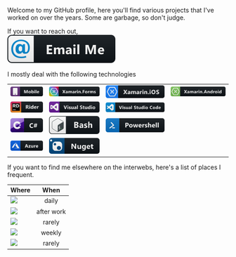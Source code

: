 Welcome to my GitHub profile, here you'll find various projects that I've worked on over the years. Some are garbage, so don't judge.

If you want to reach out,  
[![email me][email]][email_link]

I mostly deal with the following technologies

|           |          |        |       |
| --------- | -------- | ------ | ----- |
| ![mobile] | ![xf]    | ![xi]  | ![xa] |
| ![rider]  | ![vs]    | ![vsc] |       |
| ![csharp] | ![bash]  | ![ps]  |       |
| ![azure]  | ![nuget] |        |       |

If you want to find me elsewhere on the interwebs, here's a list of places I frequent.

| Where | When |
| :- | :-: |
|[![][tw]][tw_link] | daily |
|[![][ig]][ig_link] | after work |
|[![][li]][li_link] | rarely |
|[![][so]][so_link] | weekly |
|[![][reddit]][reddit_link] | rarely |

[email]: https://github.com/ChaseFlorell/ColoredBadges/raw/master/svg/social/email_me.svg
[email_link]: https://github.com/ChaseFlorell/Feedback/issues/new

[tw]: https://github.com/ChaseFlorell/ColoredBadges/raw/master/svg/social/twitter.svg
[tw_link]: https://twitter.com/chaseflorell/
[ig]: https://github.com/ChaseFlorell/ColoredBadges/raw/master/svg/social/instagram.svg
[ig_link]: https://www.instagram.com/chaseflorell/
[li]: https://github.com/ChaseFlorell/ColoredBadges/raw/master/svg/social/linkedin.svg
[li_link]: https://www.linkedin.com/in/chaseflorell/
[so]: https://github.com/ChaseFlorell/ColoredBadges/raw/master/svg/social/stackoverflow.svg
[so_link]: https://stackoverflow.com/users/124069/chase-florell
[reddit]: https://github.com/ChaseFlorell/ColoredBadges/raw/master/svg/social/reddit.svg
[reddit_link]: https://www.reddit.com/u/ChaseFlorell

[azure]: https://github.com/ChaseFlorell/ColoredBadges/raw/master/svg/dev/services/azure.svg
[rider]: https://github.com/ChaseFlorell/ColoredBadges/raw/master/svg/dev/tools/jetbrains_rider.svg
[mobile]: https://github.com/ChaseFlorell/ColoredBadges/raw/master/svg/dev/misc/mobile.svg
[nuget]: https://github.com/ChaseFlorell/ColoredBadges/raw/master/svg/dev/services/nuget.svg
[vs]: https://github.com/ChaseFlorell/ColoredBadges/raw/master/svg/dev/tools/visualstudio.svg
[vsc]: https://github.com/ChaseFlorell/ColoredBadges/raw/master/svg/dev/tools/visualstudio_code.svg
[xf]: https://github.com/ChaseFlorell/ColoredBadges/raw/master/svg/dev/frameworks/xamarin_forms.svg
[xa]: https://github.com/ChaseFlorell/ColoredBadges/raw/master/svg/dev/frameworks/xamarin_android.svg
[xi]: https://github.com/ChaseFlorell/ColoredBadges/raw/master/svg/dev/frameworks/xamarin_ios.svg
[csharp]: https://github.com/ChaseFlorell/ColoredBadges/raw/master/svg/dev/languages/csharp.svg
[bash]: https://github.com/ChaseFlorell/ColoredBadges/raw/master/svg/dev/tools/bash.svg
[ps]: https://github.com/ChaseFlorell/ColoredBadges/raw/master/svg/dev/tools/powershell.svg
